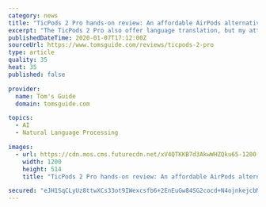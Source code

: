 ```yaml
---
category: news
title: "TicPods 2 Pro hands-on review: An affordable AirPods alternative with AI smarts"
excerpt: "The TicPods 2 Pro also offer language translation, but my attempts to use it have failed. Mobvoi isn’t going to woo any AirPods buyers with TicPods 2 Pro, but I appreciate the company’s creativity. The touch controls, which you can also find in the cheaper TicPods 2, are actually useful, while the head gestures are negligible. The charging ..."
publishedDateTime: 2020-01-07T17:12:00Z
sourceUrl: https://www.tomsguide.com/reviews/ticpods-2-pro
type: article
quality: 35
heat: 35
published: false

provider:
  name: Tom's Guide
  domain: tomsguide.com

topics:
  - AI
  - Natural Language Processing

images:
  - url: https://cdn.mos.cms.futurecdn.net/xV4QTKKB7d3AkwWHZQku65-1200-80.jpg
    width: 1200
    height: 514
    title: "TicPods 2 Pro hands-on review: An affordable AirPods alternative with AI smarts"

secured: "eJH1SqCLyUz8ttwXCs33ot9IWexcsfb6+2EnEuGw84SG2cocd+N4ojnkejcbMtP3tZ7GEtgpOFYRvahhYjf1IzHf+fCztEhhDpo4PC6rNlFC2ZD3hyXiKO7TxN1sPaTSCXYcGNeiMZJnSz/79nKq2wyZzLpoPX/LYXp1q0KjcVZzIyPNYAUuRtFVlDqAqaZLG0ipF9lmdWM69b0Gn56y4fXgpEYEZ5n9lDDTyAPmz6qTiXSIlPZ1V2NVnMti8cCRFFKRrFrFUsop6bw668px1jiTEV1IOGUb0VXzmLHgBmlIhuHGYvf37ae9Jt0JtjPG88BJEq6uiQ4kaaIFrz75F4Ze6BvV3qIph99IV0LUZ4nVXbEt4ixX1cMvMdw0FVa4ZjMLiaUyJLRsDBHaNT7al8JDDVbSgGZYUhHhBWujXTZvWqu8SFhPBv6G2a5hCclYo3ytxayXueABvU/DeRpODg==;z7Od9h623PmJ+/RTG0reWA=="
---
```



